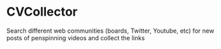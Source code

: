 # CVCollector
Search different web communities (boards, Twitter, Youtube, etc) for new posts of penspinning videos and collect the links
